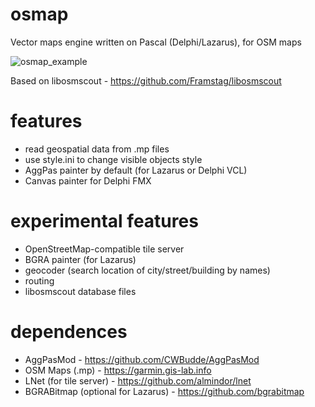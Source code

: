 # osmap
Vector maps engine written on Pascal (Delphi/Lazarus), for OSM maps

![osmap_example](../assets/osmap_example.png)

Based on libosmscout - https://github.com/Framstag/libosmscout

# features

* read geospatial data from .mp files
* use style.ini to change visible objects style
* AggPas painter by default (for Lazarus or Delphi VCL)
* Canvas painter for Delphi FMX

# experimental features

* OpenStreetMap-compatible tile server
* BGRA painter (for Lazarus)
* geocoder (search location of city/street/building by names)
* routing
* libosmscout database files 

# dependences

* AggPasMod - https://github.com/CWBudde/AggPasMod
* OSM Maps (.mp) - https://garmin.gis-lab.info
* LNet (for tile server) - https://github.com/almindor/lnet
* BGRABitmap (optional for Lazarus) - https://github.com/bgrabitmap 

